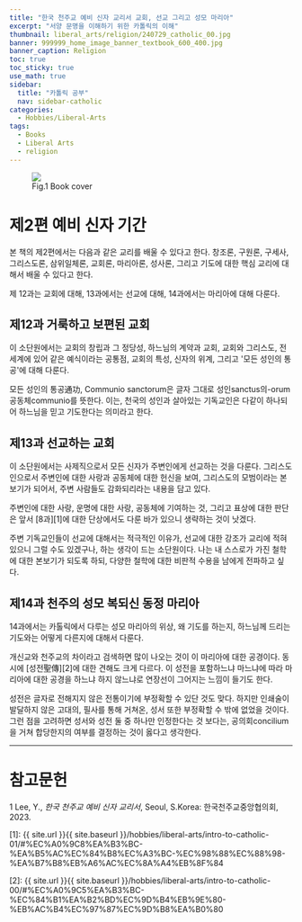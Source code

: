 ```yaml
---
title: "한국 천주교 예비 신자 교리서 교회, 선교 그리고 성모 마리아"
excerpt: "서양 문명을 이해하기 위한 카톨릭의 이해"
thumbnail: liberal_arts/religion/240729_catholic_00.jpg
banner: 999999_home_image_banner_textbook_600_400.jpg
banner_caption: Religion
toc: true
toc_sticky: true
use_math: true
sidebar:
  title: "카톨릭 공부"
  nav: sidebar-catholic
categories:
  - Hobbies/Liberal-Arts
tags:
  - Books
  - Liberal Arts
  - religion
---
```


<figure style="width: 33%" class="align-center">
  <a href="{{ site.url }}{{ site.baseurl }}/assets/images/liberal_arts/religion/240729_catholic_00.jpg">
  <img src="{{ site.url }}{{ site.baseurl }}/assets/images/liberal_arts/religion/240729_catholic_00.jpg">
  </a>
  <figcaption>
  Fig.1 Book cover
  </figcaption>
</figure>

# 제2편 예비 신자 기간

본 책의 제2편에서는 다음과 같은 교리를 배울 수 있다고 한다. 창조론, 구원론, 구세사, 그리스도론, 삼위일체론, 교회론, 마리아론, 성사론, 그리고 기도에 대한 핵심 교리에 대해서 배울 수 있다고 한다.

제 12과는 교회에 대해, 13과에서는 선교에 대해, 14과에서는 마리아에 대해 다룬다.

## 제12과 거룩하고 보편된 교회

이 소단원에서는 교회의 창립과 그 정당성, 하느님의 계약과 교회, 교회와 그리스도, 전 세계에 있어 같은 예식이라는 공통점, 교회의 특성, 신자의 위계, 그리고 '모든 성인의 통공'에 대해 다룬다.

모든 성인의 통공通功, Communio sanctorum은 글자 그대로 성인sanctus의-orum 공동체communio를 뜻한다. 이는, 천국의 성인과 살아있는 기독교인은 다같이 하나되어 하느님을 믿고 기도한다는 의미라고 한다.

## 제13과 선교하는 교회

이 소단원에서는 사제직으로서 모든 신자가 주변인에게 선교하는 것을 다룬다. 그리스도인으로서 주변인에 대한 사랑과 공동체에 대한 헌신을 보여, 그리스도의 모범이라는 본보기가 되어서, 주변 사람들도 감화되리라는 내용을 담고 있다.

주변인에 대한 사랑, 운명에 대한 사랑, 공동체에 기여하는 것, 그리고 표상에 대한 판단은 앞서 [8과][1]에 대한 단상에서도 다룬 바가 있으니 생략하는 것이 낫겠다.

주변 기독교인들이 선교에 대해서는 적극적인 이유가, 선교에 대한 강조가 교리에 적혀있으니 그럴 수도 있겠구나, 하는 생각이 드는 소단원이다. 나는 내 스스로가 가진 철학에 대한 본보기가 되도록 하되, 다양한 철학에 대한 비판적 수용을 남에게 전파하고 싶다.

## 제14과 천주의 성모 복되신 동정 마리아

14과에서는 카톨릭에서 다루는 성모 마리아의 위상, 왜 기도를 하는지, 하느님께 드리는 기도와는 어떻게 다른지에 대해서 다룬다.

개신교와 천주교의 차이라고 검색하면 많이 나오는 것이 이 마리아에 대한 공경이다. 동시에 [성전聖傳][2]에 대한 견해도 크게 다르다. 이 성전을 포함하느냐 마느냐에 따라 마리아에 대한 공경을 하느냐 하지 않느냐로 연장선이 그어지는 느낌이 들기도 한다.

성전은 글자로 전해지지 않은 전통이기에 부정확할 수 있단 것도 맞다. 하지만 인쇄술이 발달하지 않은 고대의, 필사를 통해 거쳐온, 성서 또한 부정확할 수 밖에 없었을 것이다. 그런 점을 고려하면 성서와 성전 둘 중 하나만 인정한다는 것 보다는, 공의회concilium을 거쳐 합당한지의 여부를 결정하는 것이 옳다고 생각한다.

---

# 참고문헌

1 Lee, Y., *한국 천주교 예비 신자 교리서*, Seoul, S.Korea: 한국천주교중앙협의회, 2023.

[1]: {{ site.url }}{{ site.baseurl }}/hobbies/liberal-arts/intro-to-catholic-01/#%EC%A0%9C8%EA%B3%BC-%EA%B5%AC%EC%84%B8%EC%A3%BC-%EC%98%88%EC%88%98-%EA%B7%B8%EB%A6%AC%EC%8A%A4%EB%8F%84

[2]: {{ site.url }}{{ site.baseurl }}/hobbies/liberal-arts/intro-to-catholic-00/#%EC%A0%9C5%EA%B3%BC-%EC%84%B1%EA%B2%BD%EC%9D%B4%EB%9E%80-%EB%AC%B4%EC%97%87%EC%9D%B8%EA%B0%80
